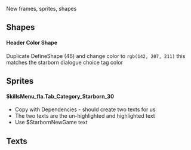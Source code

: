 New frames, sprites, shapes

## Shapes
#### Header Color Shape
Duplicate DefineShape (46) and change color to
`rgb(142, 207, 211)`
this matches the starborn dialogue choice tag color

## Sprites
#### SkillsMenu_fla.Tab_Category_Starborn_30
- Copy with Dependencies - should create two texts for us 
- The two texts are the un-highlighted and highlighted text
- Use $StarbornNewGame text

## Texts
